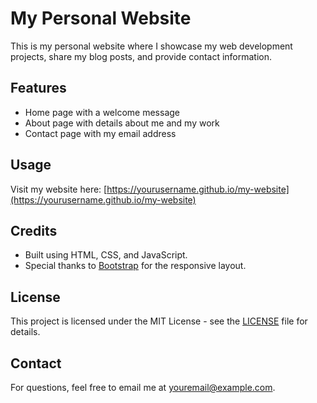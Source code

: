 # My Personal Website

This is my personal website where I showcase my web development projects, share my blog posts, and provide contact information.

## Features
- Home page with a welcome message
- About page with details about me and my work
- Contact page with my email address

## Usage
Visit my website here: [https://yourusername.github.io/my-website](https://yourusername.github.io/my-website)

## Credits
- Built using HTML, CSS, and JavaScript.
- Special thanks to [Bootstrap](https://getbootstrap.com) for the responsive layout.

## License
This project is licensed under the MIT License - see the [LICENSE](LICENSE) file for details.

## Contact
For questions, feel free to email me at [youremail@example.com](mailto:youremail@example.com).

